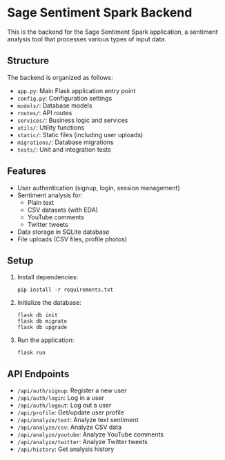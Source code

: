 # Sage Sentiment Spark Backend

This is the backend for the Sage Sentiment Spark application, a sentiment analysis tool that processes various types of input data.

## Structure

The backend is organized as follows:

- `app.py`: Main Flask application entry point
- `config.py`: Configuration settings
- `models/`: Database models
- `routes/`: API routes
- `services/`: Business logic and services
- `utils/`: Utility functions
- `static/`: Static files (including user uploads)
- `migrations/`: Database migrations
- `tests/`: Unit and integration tests

## Features

- User authentication (signup, login, session management)
- Sentiment analysis for:
  - Plain text
  - CSV datasets (with EDA)
  - YouTube comments
  - Twitter tweets
- Data storage in SQLite database
- File uploads (CSV files, profile photos)

## Setup

1. Install dependencies:
   ```
   pip install -r requirements.txt
   ```

2. Initialize the database:
   ```
   flask db init
   flask db migrate
   flask db upgrade
   ```

3. Run the application:
   ```
   flask run
   ```

## API Endpoints

- `/api/auth/signup`: Register a new user
- `/api/auth/login`: Log in a user
- `/api/auth/logout`: Log out a user
- `/api/profile`: Get/update user profile
- `/api/analyze/text`: Analyze text sentiment
- `/api/analyze/csv`: Analyze CSV data
- `/api/analyze/youtube`: Analyze YouTube comments
- `/api/analyze/twitter`: Analyze Twitter tweets
- `/api/history`: Get analysis history
